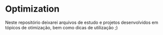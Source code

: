 # Optimization
Neste repositório deixarei arquivos de estudo e projetos desenvolvidos em tópicos de otimização, bem como dicas de utilização ;)
